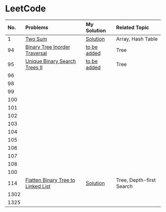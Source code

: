 # LeetCode

No. | Problems | My Solution | Related Topic
:-- | :-- |:-- |:--
1   | [Two Sum](https://leetcode.com/problems/two-sum) | [Solution](https://github.com/SumanSudhir/LeetCode/blob/master/0001.TwoSum/main.cpp)  | Array, Hash Table
94  | [Binary Tree Inorder Traversal](https://leetcode.com/problems/binary-tree-inorder-traversal) | [to be added]()    | Tree
95  | [Unique Binary Search Trees II](https://leetcode.com/problems/unique-binary-search-trees-ii) | [to be added]()    | Tree
96  |
98  |
99  |
100 |
101 |
102 |
103 |
104 |
105 |
106 |
107 |
108 |
100 |
114 | [Flatten Binary Tree to Linked List](https://leetcode.com/problems/flatten-binary-tree-to-linked-list) | [Solution](https://github.com/SumanSudhir/LeetCode/tree/master/0114.FlattenBinaryTreetoLinkedList)   | Tree, Depth-first Search
1302|
1325|
